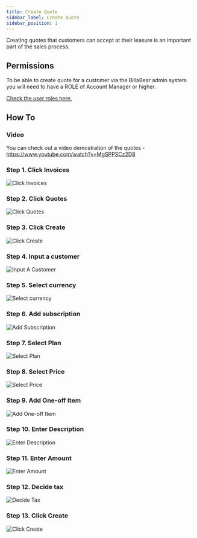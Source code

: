 ```yaml
---
title: Create Quote
sidebar_label: Create Quote
sidebar_position: 1
---
```

Creating quotes that customers can accept at their leasure is an important part of the sales process.

## Permissions

To be able to create quote for a customer via the BillaBear admin system you will need to have a ROLE of Account Manager or higher.

[Check the user roles here.](../user_roles/)

## How To

### Video

You can check out a video demostration of the quotes - https://www.youtube.com/watch?v=MgSPPSCz2D8

### Step 1. Click Invoices

![Click Invoices](./create_screenshots/1_click_invoices.png)

### Step 2. Click Quotes

![Click Quotes](./create_screenshots/2_click_quotes.png)

### Step 3. Click Create

![Click Create](./create_screenshots/3_click_create.png)

### Step 4. Input a customer

![Input A Customer](./create_screenshots/4_select_a_customer.png)

### Step 5. Select currency

![Select currency](./create_screenshots/5_select_currency.png)

### Step 6. Add subscription

![Add Subscription](./create_screenshots/6_add_subscription.png)

### Step 7. Select Plan

![Select Plan](./create_screenshots/7_select_plan.png)

### Step 8. Select Price

![Select Price](./create_screenshots/8_select_price.png)

### Step 9. Add One-off Item

![Add One-off Item](./create_screenshots/9_add_one_off_item.png)

### Step 10. Enter Description

![Enter Description](./create_screenshots/10_enter_description.png)

### Step 11. Enter Amount

![Enter Amount](./create_screenshots/11_enter_amount.png)

### Step 12. Decide tax

![Decide Tax](./create_screenshots/12_decide_tax.png)

### Step 13. Click Create

![Click Create](./create_screenshots/13_click_create.png)
